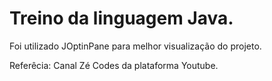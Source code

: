 # Treino da linguagem Java.

Foi utilizado JOptinPane para melhor visualização do projeto.

Referêcia:
  Canal Zé Codes da plataforma Youtube.

